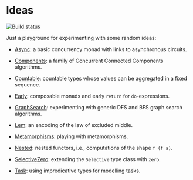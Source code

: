 # Ideas

[![Build status](https://img.shields.io/github/actions/workflow/status/snowleopard/ideas/ci.yml?branch=main)](https://github.com/snowleopard/ideas/actions)

Just a playground for experimenting with some random ideas:

* [Async](https://github.com/snowleopard/ideas/blob/main/src/Async.hs):
  a basic concurrency monad with links to asynchronous circuits.

* [Components](https://github.com/snowleopard/ideas/blob/main/src/Components.hs):
  a family of Concurrent Connected Components algorithms.

* [Countable](https://github.com/snowleopard/ideas/blob/main/src/Countable.hs):
  countable types whose values can be aggregated in a fixed sequence.

* [Early](https://github.com/snowleopard/ideas/blob/main/src/Early.hs):
  composable monads and early `return` for `do`-expressions.

* [GraphSearch](https://github.com/snowleopard/ideas/blob/main/src/GraphSearch.hs):
  experimenting with generic DFS and BFS graph search algorithms.

* [Lem](https://github.com/snowleopard/ideas/blob/main/src/Lem.hs):
  an encoding of the law of excluded middle.

* [Metamorphisms](https://github.com/snowleopard/ideas/blob/main/src/Metamorphisms.hs):
  playing with metamorphisms.

* [Nested](https://github.com/snowleopard/ideas/blob/main/src/Nested.hs):
  nested functors, i.e., computations of the shape `f (f a)`.

* [SelectiveZero](https://github.com/snowleopard/ideas/blob/main/src/SelectiveZero.hs):
  extending the `Selective` type class with `zero`.

* [Task](https://github.com/snowleopard/ideas/blob/main/src/Task.hs):
  using impredicative types for modelling tasks.
